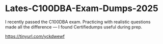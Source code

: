 # Lates-C100DBA-Exam-Dumps-2025
I recently passed the C100DBA exam. Practicing with realistic questions made all the difference — I found Certifiedumps useful during prep.

https://tinyurl.com/yckdwewf
